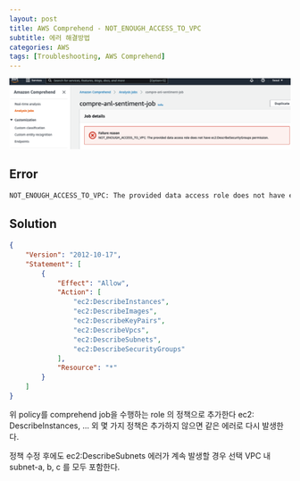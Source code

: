 ```yaml
---
layout: post
title: AWS Comprehend - NOT_ENOUGH_ACCESS_TO_VPC
subtitle: 에러 해결방법
categories: AWS
tags: [Troubleshooting, AWS Comprehend]
---
```


![Foo](/assets/images/posts/2022-01-19/1.png)

## Error
```bash
NOT_ENOUGH_ACCESS_TO_VPC: The provided data access role does not have ec2:DescribeSecurityGroups permission.
```

## Solution
```json
{
    "Version": "2012-10-17",
    "Statement": [
        {
            "Effect": "Allow",
            "Action": [
                "ec2:DescribeInstances",
                "ec2:DescribeImages",
                "ec2:DescribeKeyPairs",
                "ec2:DescribeVpcs",
                "ec2:DescribeSubnets",
                "ec2:DescribeSecurityGroups"
            ],
            "Resource": "*"
        }
    ]
}
```

위 policy를 comprehend job을 수행하는 role 의 정책으로 추가한다
ec2: DescribeInstances, ... 외 몇 가지 정책은 추가하지 않으면 같은 에러로 다시 발생한다.


정책 수정 후에도 ec2:DescribeSubnets 에러가 계속 발생할 경우 선택 VPC 내 subnet-a, b, c 를 모두 포함한다.
